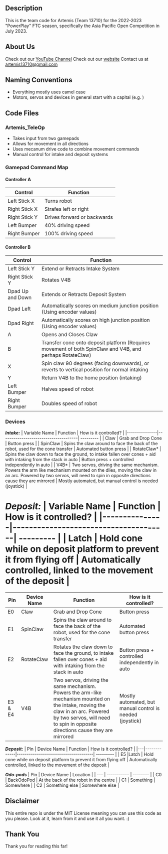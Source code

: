 ## Description
This is the team code for Artemis (Team 13710) for the 2022-2023 "PowerPlay" FTC season, specifically the Asia Pacific Open Competition in July 2023.

## About Us
Check out our [YouTube Channel](https://www.youtube.com/@artemis13710)
Check out our [website](https://sites.google.com/view/artemis13710/)
Contact us at artemis13710@gmail.com

## Naming Conventions
* Everything mostly uses camel case
* Motors, servos and devices in general start with a capital (e.g. ) 

## Code Files
### Artemis_TeleOp
* Takes input from two gamepads
* Allows for movement in all directions
* Uses mecanum drive code to combine movement commands
* Manual control for intake and deposit systems

### Gamepad Command Map

#### Controller A
| Control       | Function                    |
|---------------|-----------------------------|
| Left Stick X  | Turns robot                 |
| Right Stick X | Strafes left or right       |
| Right Stick Y | Drives forward or backwards |
| Left Bumper   | 40% driving speed           |
| Right Bumper  | 100% driving speed          |

#### Controller B
| Control          | Function                                                                                                 |
|------------------|----------------------------------------------------------------------------------------------------------|
| Left Stick Y     | Extend or Retracts Intake System                                                                         |
| Right Stick Y    | Rotates V4B                                                                                              |
| Dpad Up and Down | Extends or Retracts Deposit System                                                                       |
| Dpad Left        | Automatically scores on medium junction position (Using encoder values)                                  |
| Dpad Right       | Automatically scores on high junction position (Using encoder values)                                    | 
| A                | Opens and Closes Claw                                                                                    |
| B                | Transfer cone onto deposit platform (Requires movement of both SpinClaw and V4B, and perhaps RotateClaw) | 
| X                | Spin claw 90 degrees (facing downwards), or reverts to vertical position for normal intaking             |
| Y                | Return V4B to the home position (intaking)                                                               |
| Left Bumper      | Halves speed of robot                                                                                    |
| Right Bumper     | Doubles speed of robot                                                                                   |


### Devices

**_Intake:_**
| Variable Name       | Function                  | How is it controlled? |
|---------------|--------------------------------------| --------- |
| Claw  | Grab and Drop Cone    | Button press |
| SpinClaw | Spins the claw around to face the back of the robot, used for the cone transfer | Automated button press | 
| RotateClaw* | Spins the claw down to face the ground, to intake fallen over cones + aid with intaking from the stack in auto | Button press + controlled independently in auto | 
| V4B* | Two servos, driving the same mechanism. Powers the arm like mechanism mounted on the dlies, moving the claw in an arc. Powered by two servos, will need to spin in opposite directions cause they are mirrored | Mostly automated, but manual control is needed (joystick) | 


**_Deposit:_**
| Variable Name       | Function                  | How is it controlled? |
|---------------|--------------------------------------| --------- |
| Latch  | Hold cone while on deposit platform to prevent it from flying off   | Automatically controlled, linked to the movement of the deposit |
=======
| Pin | Device Name       | Function                  | How is it controlled? |
|---|-------------|--------------------------------------| --------- |
| E0 | Claw  | Grab and Drop Cone    | Button press |
| E1 | SpinClaw | Spins the claw around to face the back of the robot, used for the cone transfer | Automated button press |
| E2 | RotateClaw | Rotates the claw down to face the ground, to intake fallen over cones + aid with intaking from the stack in auto | Button press + controlled independently in auto |
| E3 & E4 | V4B | Two servos, driving the same mechanism. Powers the arm-like mechanism mounted on the intake, moving the claw in an arc. Powered by two servos, will need to spin in opposite directions cause they are mirrored | Mostly automated, but manual control is needed (joystick) |


**_Deposit:_**
| Pin | Device Name       | Function                  | How is it controlled? |
|---|-------------|--------------------------------------| --------- |
| E5 |Latch  | Hold cone while on deposit platform to prevent it from flying off   | Automatically controlled, linked to the movement of the deposit |


**_Odo-pods_**
| Pin | Device Name | Location |
| --- | ----------- | -------- |
| C0 | BackOdoPod | At the back of the robot in the centre |
| C1 | Something | Somewhere |
| C2 | Something else | Somewhere else |

## Disclaimer
This entire repo is under the MIT License meaning you can use this code as you please. Look at it, learn from it and use it all you want. :)

## Thank You
Thank you for reading this far!
